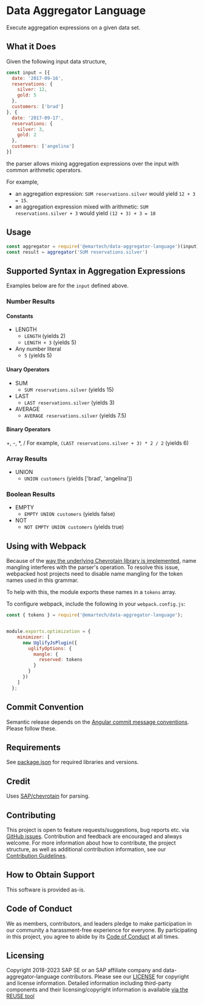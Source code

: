 # Data Aggregator Language

Execute aggregation expressions on a given data set.

## What it Does
Given the following input data structure,
```js
const input = [{
  date: '2017-09-16',
  reservations: {
    silver: 12,
    gold: 5
  },
  customers: ['brad']
}, {
  date: '2017-09-17',
  reservations: {
    silver: 3,
    gold: 2
  },
  customers: ['angelina']
}]
```
the parser allows mixing aggregation expressions over the input with common arithmetic operators.

For example,
* an aggregation expression: `SUM reservations.silver` would yield `12 + 3 = 15`.
* an aggregation expression mixed with arithmetic: `SUM reservations.silver + 3` would yield `(12 + 3) + 3 = 18`
## Usage
```js
const aggregator = require('@emartech/data-aggregator-language')(input);
const result = aggregator('SUM reservations.silver')
```

## Supported Syntax in Aggregation Expressions

Examples below are for the `input` defined above.

### Number Results

#### Constants
* LENGTH
  * `LENGTH` (yields 2)
  * `LENGTH + 3` (yields 5)
* Any number literal
  * `5` (yields 5)

#### Unary Operators
* SUM
  * `SUM reservations.silver` (yields 15)
* LAST
  * `LAST reservations.silver` (yields 3)
* AVERAGE
  * `AVERAGE reservations.silver` (yields 7.5)

#### Binary Operators
+, -, *, /
For example, `(LAST reservations.silver + 3) * 2 / 2` (yields 6)


### Array Results
* UNION
  * `UNION customers` (yields ['brad', 'angelina'])

### Boolean Results

* EMPTY
  * `EMPTY UNION customers` (yields false)
* NOT
  * `NOT EMPTY UNION customers` (yields true)


## Using with Webpack
Because of the [way the underlying Chevrotain library is implemented](https://github.com/SAP/chevrotain/blob/master/examples/parser/minification/README.md), name mangling
interferes with the parser's operation. To resolve this issue, webpacked host projects need to disable name mangling for the token names used in this grammar.

To help with this, the module exports these names in a `tokens` array.

To configure webpack, include the following in your `webpack.config.js`:
```js
const { tokens } = require('@emartech/data-aggregator-language');


module.exports.optimization = {
    minimizer: [
      new UglifyJsPlugin({
        uglifyOptions: {
          mangle: {
            reserved: tokens
          }
        }
      })
    ]
  };
```

## Commit Convention
Semantic release depends on the [Angular commit message conventions](https://gist.github.com/stephenparish/9941e89d80e2bc58a153). Please follow these.

## Requirements
See [package.json](./package.json) for required libraries and versions.

## Credit
Uses [SAP/chevrotain](https://github.com/SAP/chevrotain) for parsing.

## Contributing
This project is open to feature requests/suggestions, bug reports etc. via [GitHub issues](https://github.com/Emartech/data-aggregator-language/issues). Contribution and feedback are encouraged and always welcome. For more information about how to contribute, the project structure, as well as additional contribution information, see our [Contribution Guidelines](CONTRIBUTING.md).

## How to Obtain Support
This software is provided as-is.

## Code of Conduct

We as members, contributors, and leaders pledge to make participation in our community a harassment-free experience for everyone. By participating in this project, you agree to abide by its [Code of Conduct](CODE_OF_CONDUCT.md) at all times.

## Licensing

Copyright 2018-2023 SAP SE or an SAP affiliate company and data-aggregator-language contributors. Please see our [LICENSE](LICENSE.txt) for copyright and license information. Detailed information including third-party components and their licensing/copyright information is available [via the REUSE tool](https://api.reuse.software/info/github.com/Emartech/data-aggregator-language)